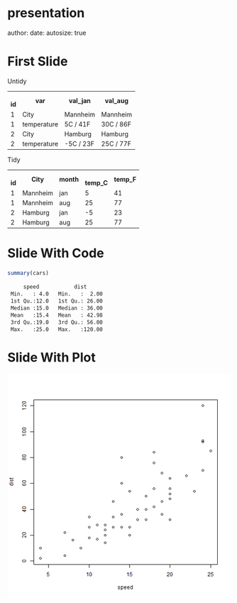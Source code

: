 presentation
========================================================
author: 
date: 
autosize: true

First Slide
========================================================

Untidy 
<table>
  <tr>
    <th><br>id</th>
    <th>var</th>
    <th>val_jan</th>
    <th>val_aug<br></th>
  </tr>
  <tr>
    <td>1</td>
    <td>City</td>
    <td>Mannheim</td>
    <td>Mannheim</td>
  </tr>
  <tr>
    <td>1</td>
    <td>temperature</td>
    <td>5C / 41F<br></td>
    <td>30C / 86F</td>
  </tr>
  <tr>
    <td>2</td>
    <td>City</td>
    <td>Hamburg</td>
    <td>Hamburg</td>
  </tr>
  <tr>
    <td>2</td>
    <td>temperature</td>
    <td>-5C / 23F</td>
    <td>25C / 77F</td>
  </tr>
</table>

Tidy
<table>
  <tr>
    <th><br>id</th>
    <th>City</th>
    <th>month</th>
    <th><br>temp_C</th>
    <th>temp_F</th>
  </tr>
  <tr>
    <td>1</td>
    <td>Mannheim</td>
    <td>jan</td>
    <td>5</td>
    <td>41</td>
  </tr>
  <tr>
    <td>1</td>
    <td>Mannheim</td>
    <td>aug</td>
    <td>25</td>
    <td>77</td>
  </tr>
  <tr>
    <td>2</td>
    <td>Hamburg</td>
    <td>jan</td>
    <td>-5</td>
    <td>23</td>
  </tr>
  <tr>
    <td>2</td>
    <td>Hamburg</td>
    <td>aug</td>
    <td>25</td>
    <td>77</td>
  </tr>
</table>

Slide With Code
========================================================


```r
summary(cars)
```

```
     speed           dist       
 Min.   : 4.0   Min.   :  2.00  
 1st Qu.:12.0   1st Qu.: 26.00  
 Median :15.0   Median : 36.00  
 Mean   :15.4   Mean   : 42.98  
 3rd Qu.:19.0   3rd Qu.: 56.00  
 Max.   :25.0   Max.   :120.00  
```

Slide With Plot
========================================================

![plot of chunk unnamed-chunk-2](presentation-figure/unnamed-chunk-2-1.png)

